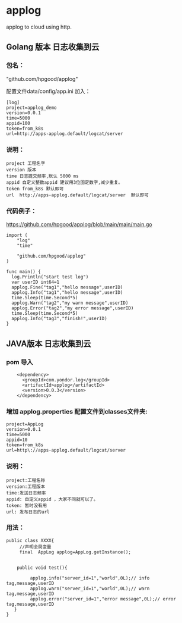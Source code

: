 # applog
applog to cloud using http.
## Golang 版本 日志收集到云

### 包名：
"github.com/hpgood/applog"

配置文件data/config/app.ini
加入：
```
[log]
project=applog_demo
version=0.0.1
time=5000
appid=100
token=from_k8s
url=http://apps-applog.default/logcat/server
```

### 说明：
```
project 工程名字
version 版本
time 日志提交频率,默认 5000 ms
appid 自定义整数appid 建议用3位固定数字,减少重复。
token from_k8s 默认即可
url  http://apps-applog.default/logcat/server  默认即可
```

### 代码例子：

https://github.com/hpgood/applog/blob/main/main/main.go
```
import (
	"log"
	"time"

	"github.com/hpgood/applog"
)

func main() {
  log.Println("start test log")
  var userID int64=1
  applog.Fine("tag1","hello message",userID)
  applog.Info("tag1","hello message",userID)
  time.Sleep(time.Second*5)
  applog.Warn("tag2","my warn message",userID)
  applog.Error("tag2","my error message",userID)
  time.Sleep(time.Second*5)
  applog.Info("tag3","finish!",userID)
}
```



## JAVA版本 日志收集到云


### pom 导入
```
	<dependency>
	  <groupId>com.yondor.log</groupId>
	  <artifactId>applog</artifactId>
	  <version>0.0.3</version>
	</dependency>
```
### 增加 applog.properties 配置文件到classes文件夹:
```
project=AppLog
version=0.0.1
time=5000
appid=10
token=from_k8s
url=http\://apps-applog.default/logcat/server
```
### 说明：
```
project:工程名称
version:工程版本
time:发送日志频率
appid: 自定义appid ，大家不同就可以了。
token: 暂时没有用
url: 发布日志的url
```

### 用法：
```
public class XXXX{
     //声明全局变量
     final  AppLog applog=AppLog.getInstance();


    public void test(){

         applog.info("server_id=1","world",0L);// info tag,message,userID
         applog.warn("server_id=1","world",0L);// warn tag,message,userID
         applog.error("server_id=1","error message",0L);// error tag,message,userID
   }
}


```
